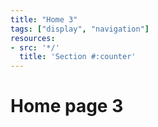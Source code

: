 ```yaml
---
title: "Home 3"
tags: ["display", "navigation"]
resources:
- src: '*/'
  title: 'Section #:counter'
---
```



# Home page 3

